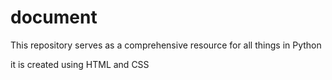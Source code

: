 # document

This repository serves as a comprehensive resource for all things in Python

it is created using HTML and CSS
